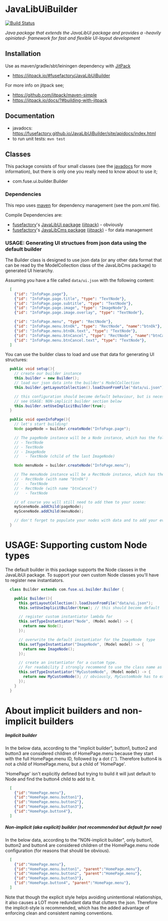# JavaLibUiBuilder

[![Build Status](https://travis-ci.org/fusefactory/JavaLibUiBuilder.svg?branch=master)](https://travis-ci.org/fusefactory/JavaLibUi)

_Java package that extends the JavaLibUi package and provides a -heavily opiniated- framework for fast and flexible UI-layout development_

## Installation

Use as maven/gradle/sbt/leiningen dependency with [JitPack](https://github.com/jitpack/maven-modular)
* https://jitpack.io/#fusefactory/JavaLibUiBuilder

For more info on jitpack see;
* https://github.com/jitpack/maven-simple
* https://jitpack.io/docs/?#building-with-jitpack

## Documentation
* javadocs: https://fusefactory.github.io/JavaLibUiBuilder/site/apidocs/index.html
* to run unit tests: ```mvn test```

## Classes
This package consists of four small classes (see the [javadocs](https://fusefactory.github.io/JavaLibUiBuilder/site/apidocs/index.html) for more information), but there is only one you really need to know about to use it;
* com.fuse.ui.builder.Builder

### Dependencies
This repo uses [maven](https://maven.apache.org/guides/getting-started/maven-in-five-minutes.html) for dependency management (see the pom.xml file).

Compile Dependencies are:
* [fusefactory](http://fuseinteractive.it/)'s [JavaLibUi package](https://github.com/fusefactory/JavaLibUi) [(jitpack)](https://jitpack.io/#fusefactory/JavaLibUi) - obviously
* [fusefactory](http://fuseinteractive.it/)'s [JavaLibCms package](https://github.com/fusefactory/JavaLibCms) [(jitpack)](https://jitpack.io/#fusefactory/JavaLibCms) - for data management

### USAGE: Generating UI structues from json data using the default builder

The Builder class is designed to use json data (or any other data format that can be read by the ModelCollection class of the JavaLibCms package) to generated UI hierarchy.

Assuming you have a file called ```data/ui.json``` with the following content:
```json
  [
    {"id": "InfoPage.page"},
    {"id": "InfoPage.page.title", "type": "TextNode"},
    {"id": "InfoPage.page.subtitle", "type": "TextNode"},
    {"id": "InfoPage.page.image", "type": "ImageNode"},
    {"id": "InfoPage.page.image.overlay", "type": "TextNode"},

    {"id": "InfoPage.menu", "type": "RectNode"},
    {"id": "InfoPage.menu.btnOk", "type": "RectNode", "name":"btnOk"},
    {"id": "InfoPage.menu.btnOk.text", "type": "TextNode"},
    {"id": "InfoPage.menu.btnCancel", "type": "RectNode", "name":"btnCancel"},
    {"id": "InfoPage.menu.btnCancel.text", "type": "TextNode"},
  ]
```

You can use the builder class to load and use that data for generating UI structures:

```java
  public void setup(){
    // create our builder instance
    this.builder = new Builder();
    // load our json data into the builder's ModelCollection
    this.builder.getLayoutCollection().loadJsonFromFile("data/ui.json");

    // this configuration should become default behaviour, but is necessary for now
    // see USAGE: NON-implicit builder section below
    this.builder.setUseImplicitBuilder(true);
  }

  public void openInfoPage(){
    // let's start building!
    Node pageNode = builder.createNode("InfoPage.page");

    // The pageNode instance will be a Node instance, which has the following child-hierarchy:
    // - TextNode
    // - TextNode
    // - ImageNode
    //   - TextNode (child of the last ImageNode)

    Node menuNode = builder.createNode("InfoPage.menu");

    // The menuNode instance will be a RectNode instance, which has the following child-hierarchy:
    // - RectNode (with name "btnOk")
    //   - TextNode
    // - RectNode (with name "btnCancel")
    //   - TextNode

    // of course you will still need to add them to your scene:
    mySceneNode.addChild(pageNode);
    mySceneNode.addChild(menuNode);

    // don't forget to populate your nodes with data and to add your event-handlers
  }
```

# USAGE: Supporting custom Node types

The default builder in this package supports the Node classes in the JavaLibUi package. To support your own custom Node classes you'll have to register new instantiators.

```java
  class Builder extends com.fuse.ui.builder.Builder {

    public Builder(){
      this.getLayoutCollection().loadJsonFromFile("data/ui.json");
      this.setUseImplicitBuilder(true); // this should become default

      // register custom instantiator lambda for
      this.setTypeInstantiator("Node", (Model model) -> {
        return new Node();
      });

      // overwrite the default instantiator for the ImageNode  type
      this.setTypeInstantiator("ImageNode", (Model model) -> {
        return new ImageNode();
      });

      // create an instantiator for a custom type.
      // For readability I strongly recommend to use the class name as 'type' value
      this.setTypeInstantiator("MyCustomNode", (Model model) -> {
        return new MyCustomNode(); // obviously, MyCustomNode has to extend the Node;
      });
    }
  }
```

# About implicit builders and non-implicit builders

##### Implicit builder
In the below data, according to the "implicit builder", button1, button2 and button3 are considered children of HomePage.menu because they start with the
full HomePage.menu ID, followed by a dot ('.'). Therefore button4 is not a child of HomePage.menu, but a child of 'HomePage'.

'HomePage' isn't explicitly defined but trying to build it will just default to Node and find the button4 child to add to it.

```json
  [
    {"id":"HomePage.menu"},
    {"id":"HomePage.menu.button1"},
    {"id":"HomePage.menu.button2"},
    {"id":"HomePage.menu.button3"},
    {"id":"HomePage.button4"},
  ]
```

##### Non-implicit (aka explicit) builder (not recommended but default for now)

In the below data, according to the "NON-implicit builder", only button1, button2 and button4 are considered children of the HomePage.menu node configuration (for reasons that should be obvious).

```json
  [
    {"id":"HomePage.menu"},
    {"id":"HomePage.menu.button1", "parent":"HomePage.menu"},
    {"id":"HomePage.menu.button2", "parent":"HomePage.menu"},
    {"id":"HomePage.menu.button3"},
    {"id":"HomePage.button4", "parent":"HomePage.menu"},
  ]
```

Note that though the explicit style helps avoiding unintentional relationships, it also causes a LOT more redundant data that clutters the json. Therefore the implicit-style is recommended, which has the added advantage of enforcing clean and consistent naming conventions.
